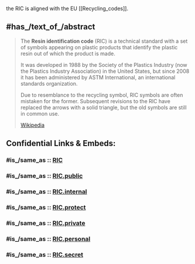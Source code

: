 
the RIC is aligned with the EU [[Recycling_codes]]. 

## #has_/text_of_/abstract 

> The **Resin identification code** (RIC) is a technical standard 
> with a set of symbols appearing on plastic products 
> that identify the plastic resin out of which the product is made. 
> 
> It was developed in 1988 by the Society of the Plastics Industry 
> (now the Plastics Industry Association) in the United States, 
> but since 2008 it has been administered by ASTM International, an international standards organization.
>
> Due to resemblance to the recycling symbol, RIC symbols are often mistaken for the former. 
> Subsequent revisions to the RIC have replaced the arrows with a solid triangle, 
> but the old symbols are still in common use.
>
> [Wikipedia](https://en.wikipedia.org/wiki/Resin%20identification%20code)


## Confidential Links & Embeds: 

### #is_/same_as :: [RIC](/_Standards/chemic/organic/RIC.md) 

### #is_/same_as :: [RIC.public](/_public/chemic/organic/RIC.public.md) 

### #is_/same_as :: [RIC.internal](/_internal/chemic/organic/RIC.internal.md) 

### #is_/same_as :: [RIC.protect](/_protect/chemic/organic/RIC.protect.md) 

### #is_/same_as :: [RIC.private](/_private/chemic/organic/RIC.private.md) 

### #is_/same_as :: [RIC.personal](/_personal/chemic/organic/RIC.personal.md) 

### #is_/same_as :: [RIC.secret](/_secret/chemic/organic/RIC.secret.md)

